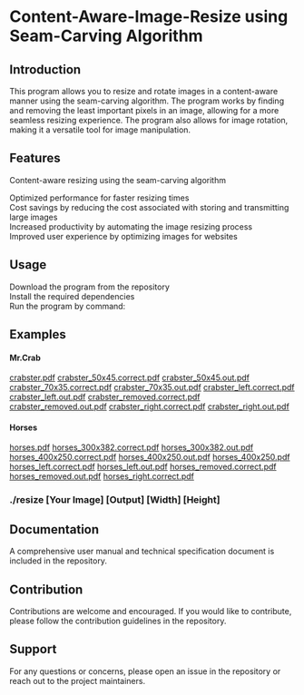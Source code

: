 # Content-Aware-Image-Resize using Seam-Carving Algorithm
## Introduction
This program allows you to resize and rotate images in a content-aware manner using the seam-carving algorithm. The program works by finding and removing the least important pixels in an image, allowing for a more seamless resizing experience. The program also allows for image rotation, making it a versatile tool for image manipulation. 

## Features
Content-aware resizing using the seam-carving algorithm <br />

Optimized performance for faster resizing times <br />
Cost savings by reducing the cost associated with storing and transmitting large images <br />
Increased productivity by automating the image resizing process <br />
Improved user experience by optimizing images for websites <br />

## Usage
Download the program from the repository <br />
Install the required dependencies <br />
Run the program by command: <br />

## Examples

#### Mr.Crab <br />
[crabster.pdf](https://github.com/BillQK/Content-Aware-Image-Resize/files/10575427/crabster.pdf)
[crabster_50x45.correct.pdf](https://github.com/BillQK/Content-Aware-Image-Resize/files/10575428/crabster_50x45.correct.pdf)
[crabster_50x45.out.pdf](https://github.com/BillQK/Content-Aware-Image-Resize/files/10575429/crabster_50x45.out.pdf)
[crabster_70x35.correct.pdf](https://github.com/BillQK/Content-Aware-Image-Resize/files/10575430/crabster_70x35.correct.pdf)
[crabster_70x35.out.pdf](https://github.com/BillQK/Content-Aware-Image-Resize/files/10575431/crabster_70x35.out.pdf)
[crabster_left.correct.pdf](https://github.com/BillQK/Content-Aware-Image-Resize/files/10575432/crabster_left.correct.pdf)
[crabster_left.out.pdf](https://github.com/BillQK/Content-Aware-Image-Resize/files/10575433/crabster_left.out.pdf)
[crabster_removed.correct.pdf](https://github.com/BillQK/Content-Aware-Image-Resize/files/10575434/crabster_removed.correct.pdf)
[crabster_removed.out.pdf](https://github.com/BillQK/Content-Aware-Image-Resize/files/10575435/crabster_removed.out.pdf)
[crabster_right.correct.pdf](https://github.com/BillQK/Content-Aware-Image-Resize/files/10575436/crabster_right.correct.pdf)
[crabster_right.out.pdf](https://github.com/BillQK/Content-Aware-Image-Resize/files/10575437/crabster_right.out.pdf)

#### Horses <br />
[horses.pdf](https://github.com/BillQK/Content-Aware-Image-Resize/files/10575466/horses.pdf)
[horses_300x382.correct.pdf](https://github.com/BillQK/Content-Aware-Image-Resize/files/10575467/horses_300x382.correct.pdf)
[horses_300x382.out.pdf](https://github.com/BillQK/Content-Aware-Image-Resize/files/10575468/horses_300x382.out.pdf)
[horses_400x250.correct.pdf](https://github.com/BillQK/Content-Aware-Image-Resize/files/10575470/horses_400x250.correct.pdf)
[horses_400x250.out.pdf](https://github.com/BillQK/Content-Aware-Image-Resize/files/10575471/horses_400x250.out.pdf)
[horses_400x250.pdf](https://github.com/BillQK/Content-Aware-Image-Resize/files/10575472/horses_400x250.pdf)
[horses_left.correct.pdf](https://github.com/BillQK/Content-Aware-Image-Resize/files/10575473/horses_left.correct.pdf)
[horses_left.out.pdf](https://github.com/BillQK/Content-Aware-Image-Resize/files/10575475/horses_left.out.pdf)
[horses_removed.correct.pdf](https://github.com/BillQK/Content-Aware-Image-Resize/files/10575476/horses_removed.correct.pdf)
[horses_removed.out.pdf](https://github.com/BillQK/Content-Aware-Image-Resize/files/10575477/horses_removed.out.pdf)
[horses_right.correct.pdf](https://github.com/BillQK/Content-Aware-Image-Resize/files/10575479/horses_right.correct.pdf)


### ./resize [Your Image] [Output] [Width] [Height]

## Documentation
A comprehensive user manual and technical specification document is included in the repository. <br />

## Contribution
Contributions are welcome and encouraged. If you would like to contribute, please follow the contribution guidelines in the repository.

## Support
For any questions or concerns, please open an issue in the repository or reach out to the project maintainers.
